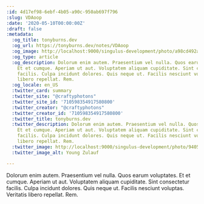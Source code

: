 ```yaml
---
:id: 4d17ef98-6ebf-4b05-a90c-950ab697f796
:slug: VDAoop
:date: '2020-05-10T00:00:00Z'
:draft: false
:metadata:
  :og_title: tonyburns.dev
  :og_url: https://tonyburns.dev/notes/VDAoop
  :og_image: http://localhost:9000/singulus-development/photo/a98cd492ab15830e58c1bb750cdb852f.jpeg
  :og_type: article
  :og_description: Dolorum enim autem. Praesentium vel nulla. Quos earum voluptates.
    Et et cumque. Aperiam ut aut. Voluptatem aliquam cupiditate. Sint consectetur
    facilis. Culpa incidunt dolores. Quis neque ut. Facilis nesciunt voluptas. Veritatis
    libero repellat. Rem.
  :og_locale: en_US
  :twitter_card: summary
  :twitter_site: "@craftyphotons"
  :twitter_site_id: '710598354917580800'
  :twitter_creator: "@craftyphotons"
  :twitter_creator_id: '710598354917580800'
  :twitter_title: tonyburns.dev
  :twitter_description: Dolorum enim autem. Praesentium vel nulla. Quos earum voluptates.
    Et et cumque. Aperiam ut aut. Voluptatem aliquam cupiditate. Sint consectetur
    facilis. Culpa incidunt dolores. Quis neque ut. Facilis nesciunt voluptas. Veritatis
    libero repellat. Rem.
  :twitter_image: http://localhost:9000/singulus-development/photo/9405525f92f5b393ab07f49c89bff587.jpeg
  :twitter_image_alt: Young Zulauf

---
```


Dolorum enim autem. Praesentium vel nulla. Quos earum voluptates. Et et cumque. Aperiam ut aut. Voluptatem aliquam cupiditate. Sint consectetur facilis. Culpa incidunt dolores. Quis neque ut. Facilis nesciunt voluptas. Veritatis libero repellat. Rem.
